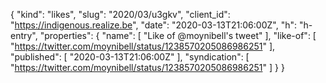 {
  "kind": "likes",
  "slug": "2020/03/u3gkv",
  "client_id": "https://indigenous.realize.be",
  "date": "2020-03-13T21:06:00Z",
  "h": "h-entry",
  "properties": {
    "name": [
      "Like of @moynibell's tweet"
    ],
    "like-of": [
      "https://twitter.com/moynibell/status/1238570205086986251"
    ],
    "published": [
      "2020-03-13T21:06:00Z"
    ],
    "syndication": [
      "https://twitter.com/moynibell/status/1238570205086986251"
    ]
  }
}

